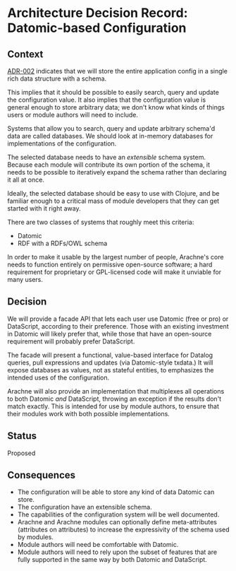 # Architecture Decision Record: Datomic-based Configuration

## Context

[ADR-002](adr-002-configuration.md) indicates that we will store the
entire application config in a single rich data structure with a schema.

This implies that it should be possible to easily search, query and
update the configuration value. It also implies that the configuration
value is general enough to store arbitrary data; we don't know what
kinds of things users or module authors will need to include.

Systems that allow you to search, query and update arbitrary schema'd
data are called databases. We should look at in-memory databases for
implementations of the configuration.

The selected database needs to have an *extensible* schema
system. Because each module will contribute its own portion of the
schema, it needs to be possible to iteratively expand the schema
rather than declaring it all at once.

Ideally, the selected database should be easy to use with Clojure, and
be familiar enough to a critical mass of module developers that they
can get started with it right away.

There are two classes of systems that roughly meet this criteria:

- Datomic
- RDF with a RDFs/OWL schema

In order to make it usable by the largest number of people, Arachne's
core needs to function entirely on permissive open-source software; a
hard requirement for proprietary or GPL-licensed code will make it
unviable for many users.

## Decision

We will provide a facade API that lets each user use Datomic (free or
pro) or DataScript, according to their preference. Those with an
existing investment in Datomic will likely prefer that, while those
that have an open-source requirement will probably prefer DataScript.

The facade will present a functional, value-based interface for
Datalog queries, pull expressions and updates (via Datomic-style
txdata.) It will expose databases as values, not as stateful entities,
to emphasizes the intended uses of the configuration.

Arachne will also provide an implementation that multiplexes all operations
to both Datomic *and* DataScript, throwing an exception if the results
don't match exactly. This is intended for use by module authors, to
ensure that their modules work with both possible implementations.

## Status

Proposed

## Consequences

- The configuration will be able to store any kind of data Datomic can store.
- The configuration have an extensible schema.
- The capabilities of the configuration system will be well documented.
- Arachne and Arachne modules can optionally define meta-attributes
  (attributes on attributes) to increase the expressivity of the
  schema used by modules.
- Module authors will need be comfortable with Datomic.
- Module authors will need to rely upon the subset of features that
  are fully supported in the same way by both Datomic and DataScript.

